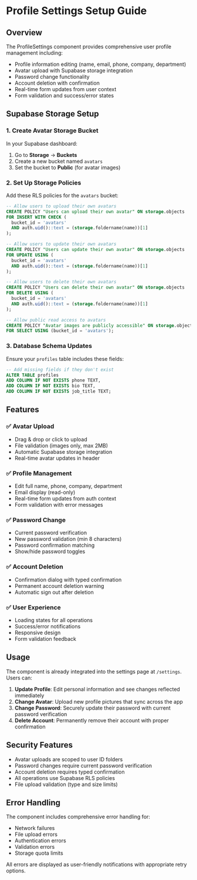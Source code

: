# Profile Settings Setup Guide

## Overview
The ProfileSettings component provides comprehensive user profile management including:
- Profile information editing (name, email, phone, company, department)
- Avatar upload with Supabase storage integration
- Password change functionality
- Account deletion with confirmation
- Real-time form updates from user context
- Form validation and success/error states

## Supabase Storage Setup

### 1. Create Avatar Storage Bucket
In your Supabase dashboard:

1. Go to **Storage** → **Buckets**
2. Create a new bucket named `avatars`
3. Set the bucket to **Public** (for avatar images)

### 2. Set Up Storage Policies
Add these RLS policies for the `avatars` bucket:

```sql
-- Allow users to upload their own avatars
CREATE POLICY "Users can upload their own avatar" ON storage.objects
FOR INSERT WITH CHECK (
  bucket_id = 'avatars' 
  AND auth.uid()::text = (storage.foldername(name))[1]
);

-- Allow users to update their own avatars
CREATE POLICY "Users can update their own avatar" ON storage.objects
FOR UPDATE USING (
  bucket_id = 'avatars' 
  AND auth.uid()::text = (storage.foldername(name))[1]
);

-- Allow users to delete their own avatars
CREATE POLICY "Users can delete their own avatar" ON storage.objects
FOR DELETE USING (
  bucket_id = 'avatars' 
  AND auth.uid()::text = (storage.foldername(name))[1]
);

-- Allow public read access to avatars
CREATE POLICY "Avatar images are publicly accessible" ON storage.objects
FOR SELECT USING (bucket_id = 'avatars');
```

### 3. Database Schema Updates
Ensure your `profiles` table includes these fields:

```sql
-- Add missing fields if they don't exist
ALTER TABLE profiles 
ADD COLUMN IF NOT EXISTS phone TEXT,
ADD COLUMN IF NOT EXISTS bio TEXT,
ADD COLUMN IF NOT EXISTS job_title TEXT;
```

## Features

### ✅ Avatar Upload
- Drag & drop or click to upload
- File validation (images only, max 2MB)
- Automatic Supabase storage integration
- Real-time avatar updates in header

### ✅ Profile Management
- Edit full name, phone, company, department
- Email display (read-only)
- Real-time form updates from auth context
- Form validation with error messages

### ✅ Password Change
- Current password verification
- New password validation (min 8 characters)
- Password confirmation matching
- Show/hide password toggles

### ✅ Account Deletion
- Confirmation dialog with typed confirmation
- Permanent account deletion warning
- Automatic sign out after deletion

### ✅ User Experience
- Loading states for all operations
- Success/error notifications
- Responsive design
- Form validation feedback

## Usage

The component is already integrated into the settings page at `/settings`. Users can:

1. **Update Profile**: Edit personal information and see changes reflected immediately
2. **Change Avatar**: Upload new profile pictures that sync across the app
3. **Change Password**: Securely update their password with current password verification
4. **Delete Account**: Permanently remove their account with proper confirmation

## Security Features

- Avatar uploads are scoped to user ID folders
- Password changes require current password verification
- Account deletion requires typed confirmation
- All operations use Supabase RLS policies
- File upload validation (type and size limits)

## Error Handling

The component includes comprehensive error handling for:
- Network failures
- File upload errors
- Authentication errors
- Validation errors
- Storage quota limits

All errors are displayed as user-friendly notifications with appropriate retry options.
